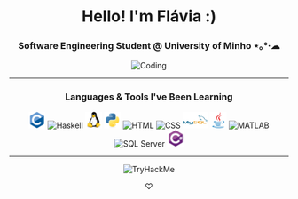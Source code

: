 <h1 align="center">Hello! I'm Flávia :)</h1>
<h3 align="center">Software Engineering Student @ University of Minho ⋆｡°·☁︎ </h3>
<p align="center">
<img src="https://i.pinimg.com/originals/a2/b4/ae/a2b4ae4ebabcd10ff10a1581366f6df2.gif" alt="Coding" width="250" />
</p>

---

<h3 align="center">Languages & Tools I've Been Learning</h3>
<p align="center"> 
  <img src="https://raw.githubusercontent.com/devicons/devicon/master/icons/c/c-original.svg" alt="C" width="30" height="30"/> 
  <img src="https://upload.wikimedia.org/wikipedia/commons/1/1c/Haskell-Logo.svg" alt="Haskell" width="30" height="30"/> 
  <img src="https://raw.githubusercontent.com/devicons/devicon/master/icons/linux/linux-original.svg" alt="Linux" width="30" height="30"/>
  <img src="https://raw.githubusercontent.com/devicons/devicon/master/icons/python/python-original.svg" alt="Python" width="30" height="30"/> 
  <img src="https://upload.wikimedia.org/wikipedia/commons/3/38/HTML5_Badge.svg" alt="HTML" width="30" height="30"/> 
  <img src="https://upload.wikimedia.org/wikipedia/commons/d/d5/CSS3_logo_and_wordmark.svg" alt="CSS" width="30" height="30"/>
  <img src="https://raw.githubusercontent.com/devicons/devicon/master/icons/mysql/mysql-original-wordmark.svg" alt="MySQL" width="45" height="30"/> 
  <img src="https://raw.githubusercontent.com/devicons/devicon/master/icons/java/java-original.svg" alt="Java" width="30" height="30"/>
  <img src="https://upload.wikimedia.org/wikipedia/commons/2/21/Matlab_Logo.png" alt="MATLAB" width="30" height="30"/>
  <img src="https://www.svgrepo.com/show/303229/microsoft-sql-server-logo.svg" alt="SQL Server" width="30" height="30"/>
  <img src="https://raw.githubusercontent.com/devicons/devicon/master/icons/csharp/csharp-original.svg" alt="C#" width="30" height="30"/>
</p>

---

<p align="center"><img src="https://tryhackme-badges.s3.amazonaws.com/flaviaraujo.png" alt="TryHackMe"></p>

<p align="center">♡</p>

